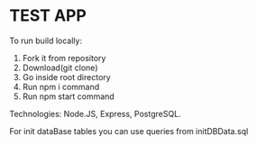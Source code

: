 # TEST APP

To run build locally:

1) Fork it from repository
2) Download(git clone)
3) Go inside root directory
4) Run npm i command
5) Run npm start command

Technologies: Node.JS, Express, PostgreSQL.

For init dataBase tables you can use queries from initDBData.sql
